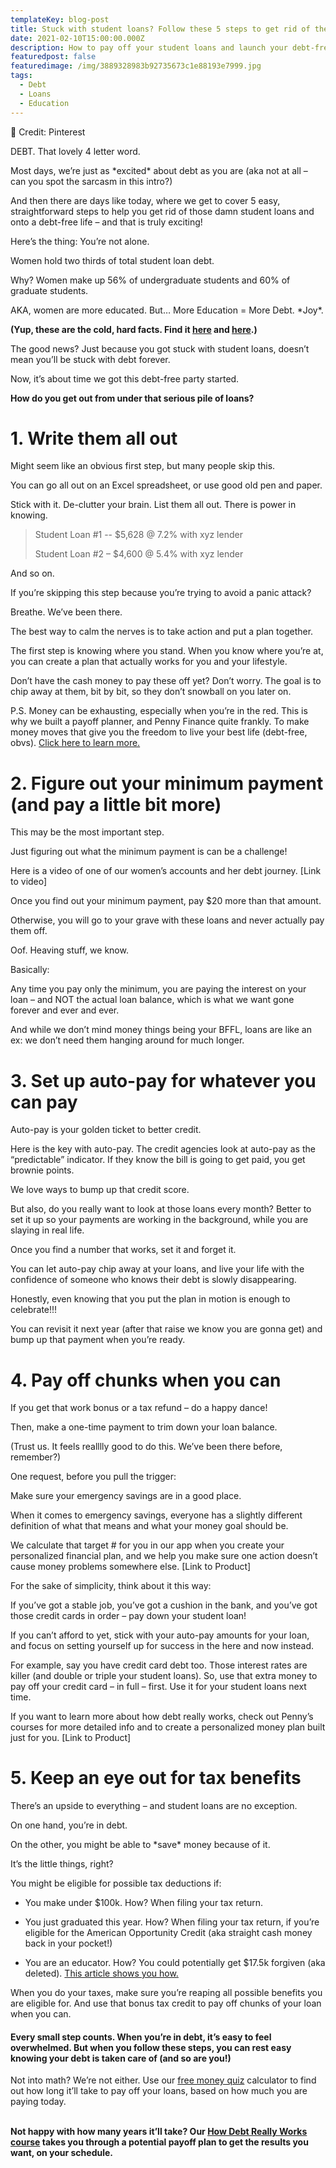 ```yaml
---
templateKey: blog-post
title: Stuck with student loans? Follow these 5 steps to get rid of them for good
date: 2021-02-10T15:00:00.000Z
description: How to pay off your student loans and launch your debt-free life.
featuredpost: false
featuredimage: /img/3889328983b92735673c1e88193e7999.jpg
tags:
  - Debt
  - Loans
  - Education
---
```

📸 Credit: Pinterest 

DEBT. That lovely 4 letter word. 



Most days, we’re just as \*excited\* about debt as you are (aka not at all – can you spot the sarcasm in this intro?)



And then there are days like today, where we get to cover 5 easy, straightforward steps to help you get rid of those damn student loans and onto a debt-free life – and that is truly exciting!



Here’s the thing: You’re not alone. 



Women hold two thirds of total student loan debt. 

Why? Women make up 56% of undergraduate students and 60% of graduate students.

AKA, women are more educated. But… More Education = More Debt. \*Joy\*.

**(Yup, these are the cold, hard facts. Find it [here](https://www.washingtonpost.com/local/education/the-degrees-of-separation-between-the-genders-in-college-keeps-growing/2019/10/25/8b2e5094-f2ab-11e9-89eb-ec56cd414732_story.html) and [here](https://www.investopedia.com/personal-finance/why-american-women-hold-23rd-student-debt/).)**

The good news? Just because you got stuck with student loans, doesn’t mean you’ll be stuck with debt forever. 



Now, it’s about time we got this debt-free party started.

**How do you get out from under that serious pile of loans?**

# **1. Write them all out** 

Might seem like an obvious first step, but many people skip this. 

You can go all out on an Excel spreadsheet, or use good old pen and paper. 



Stick with it. De-clutter your brain. List them all out. There is power in knowing.



> Student Loan #1 -- $5,628 @ 7.2% with xyz lender 
>
> Student Loan #2 – $4,600 @ 5.4% with xyz lender 

And so on.



If you’re skipping this step because you’re trying to avoid a panic attack? 



Breathe. We’ve been there.



The best way to calm the nerves is to take action and put a plan together.



The first step is knowing where you stand. When you know where you’re at, you can create a plan that actually works for you and your lifestyle.



Don’t have the cash money to pay these off yet? Don’t worry. The goal is to chip away at them, bit by bit, so they don’t snowball on you later on.



P.S. Money can be exhausting, especially when you’re in the red. This is why we built a payoff planner, and Penny Finance quite frankly. To make money moves that give you the freedom to live your best life (debt-free, obvs). [Click here to learn more.](www.penny-finance.com/products) 

# 2. Figure out your minimum payment (and pay a little bit more)

This may be the most important step. 



Just figuring out what the minimum payment is can be a challenge! 

Here is a video of one of our women’s accounts and her debt journey. \[Link to video]



Once you find out your minimum payment, pay $20 more than that amount. 



Otherwise, you will go to your grave with these loans and never actually pay them off. 

Oof. Heaving stuff, we know. 



Basically: 



Any time you pay only the minimum, you are paying the interest on your loan – and NOT the actual loan balance, which is what we want gone forever and ever and ever. 



And while we don’t mind money things being your BFFL, loans are like an ex: we don’t need them hanging around for much longer. 



# 3. Set up auto-pay for whatever you can pay 





Auto-pay is your golden ticket to better credit. 



Here is the key with auto-pay. The credit agencies look at auto-pay as the “predictable” indicator. If they know the bill is going to get paid, you get brownie points. 

We love ways to bump up that credit score. 



But also, do you really want to look at those loans every month? Better to set it up so your payments are working in the background, while you are slaying in real life.  



Once you find a number that works, set it and forget it. 



You can let auto-pay chip away at your loans, and live your life with the confidence of someone who knows their debt is slowly disappearing.



Honestly, even knowing that you put the plan in motion is enough to celebrate!!! 



You can revisit it next year (after that raise we know you are gonna get) and bump up that payment when you’re ready.

# 4. Pay off chunks when you can 



If you get that work bonus or a tax refund – do a happy dance! 



Then, make a one-time payment to trim down your loan balance. 



(Trust us. It feels realllly good to do this. We’ve been there before, remember?)



One request, before you pull the trigger: 



Make sure your emergency savings are in a good place. 



When it comes to emergency savings, everyone has a slightly different definition of what that means and what your money goal should be. 



We calculate that target # for you in our app when you create your personalized financial plan, and we help you make sure one action doesn’t cause money problems somewhere else. \[Link to Product]



For the sake of simplicity, think about it this way:



If you’ve got a stable job, you’ve got a cushion in the bank, and you’ve got those credit cards in order – pay down your student loan!



If you can’t afford to yet, stick with your auto-pay amounts for your loan, and focus on setting yourself up for success in the here and now instead.



For example, say you have credit card debt too. Those interest rates are killer (and double or triple your student loans). So, use that extra money to pay off your credit card – in full – first. Use it for your student loans next time.



If you want to learn more about how debt really works, check out Penny’s courses for more detailed info and to create a personalized money plan built just for you. \[Link to Product]



# 5. Keep an eye out for tax benefits 



There’s an upside to everything – and student loans are no exception. 



On one hand, you’re in debt. 

On the other, you might be able to \*save\* money because of it. 

It’s the little things, right?



You might be eligible for possible tax deductions if:



* You make under $100k. How? When filing your tax return.



* You just graduated this year. How? When filing your tax return, if you’re eligible for the American Opportunity Credit (aka straight cash money back in your pocket!) 



* You are an educator. How? You could potentially get $17.5k forgiven (aka deleted). [This article shows you how.](https://studentaid.gov/manage-loans/forgiveness-cancellation/teacher)



When you do your taxes, make sure you’re reaping all possible benefits you are eligible for. And use that bonus tax credit to pay off chunks of your loan when you can. 



#### Every small step counts. When you’re in debt, it’s easy to feel overwhelmed. But when you follow these steps, you can rest easy knowing your debt is taken care of (and so are you!)

Not into math? We’re not either. Use our [free money quiz](www.penny-finance.com/quiz) calculator to find out how long it’ll take to pay off your loans, based on how much you are paying today. 

**\
Not happy with how many years it’ll take? Our [How Debt Really Works course](www.penny-finance.com/products) takes you through a potential payoff plan to get the results you want, on your schedule.**